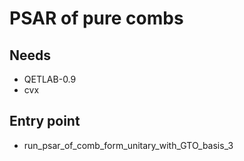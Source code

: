 # PSAR of pure combs

## Needs

- QETLAB-0.9
- cvx

## Entry point

- run_psar_of_comb_form_unitary_with_GTO_basis_3
